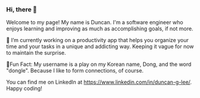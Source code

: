 ### Hi, there 👋

<!--
**Dong-L/Dong-L** is a ✨ _special_ ✨ repository because its `README.md` (this file) appears on your GitHub profile.

Here are some ideas to get you started:

- 🔭 I’m currently working on ...
- 🌱 I’m currently learning ...
- 👯 I’m looking to collaborate on ...
- 🤔 I’m looking for help with ...
- 💬 Ask me about ...
- 📫 How to reach me: ...
- 😄 Pronouns: ...
- ⚡ Fun fact: ...
From LinkedIn
-->

Welcome to my page! My name is Duncan. I'm a software engineer who enjoys learning and improving as much as accomplishing goals, if not more.

🔭 I’m currently working on a productivity app that helps you organize your time and your tasks in a unique and addicting way. Keeping it vague for now to maintain the surprise.

🎈Fun Fact: My username is a play on my Korean name, Dong, and the word "dongle". Because I like to form connections, of course.

You can find me on LinkedIn at https://www.linkedin.com/in/duncan-g-lee/. Happy coding!
